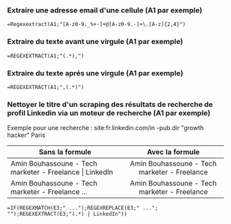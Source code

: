 ### Extraire une adresse email d'une cellule (A1 par exemple)
```
=Regexextract(A1;"[A-z0-9._%+-]+@[A-z0-9.-]+\.[A-z]{2,4}")
```

### Extraire du texte avant une virgule (A1 par exemple)
```
=REGEXEXTRACT(A1;"(.*),")
```

### Extraire du texte aprés une virgule (A1 par exemple)
```
=REGEXEXTRACT(A1;",(.*)")
```

### Nettoyer le titre d'un scraping des résultats de recherche de profil Linkedin via un moteur de recherche (A1 par exemple)

Exemple pour une recherche : site:fr.linkedin.com/in -pub.dir "growth hacker" Paris

| Sans la formule        | Avec la formule           |
| ------------- |:-------------:|
| Amin Bouhassoune - Tech marketer - Freelance \| LinkedIn      | Amin Bouhassoune - Tech marketer - Freelance      |
| Amin Bouhassoune - Tech marketer - Freelance ... | Amin Bouhassoune - Tech marketer - Freelance      |


```
=IF(REGEXMATCH(E3;" ...");REGEXREPLACE(E3;" ..."; "");REGEXEXTRACT(E3;"(.*) | LinkedIn"))
```
